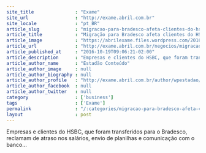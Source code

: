 ```yaml
---
site_title               : "Exame"
site_url                 : "http://exame.abril.com.br"
site_locale              : "pt_BR"
article_slug             : "migracao-para-bradesco-afeta-clientes-do-hsbc"
article_title            : "Migração para Bradesco afeta clientes do HSBC"
article_image            : "https://abrilexame.files.wordpress.com/2016/09/size_960_16_9_1202169172.jpg?quality=70&strip=all&w=960"
article_url              : "http://exame.abril.com.br/negocios/migracao-para-bradesco-afeta-clientes-do-hsbc/"
article_published_at     : "2016-10-19T09:06:21-02:00"
article_description      : "Empresas e clientes do HSBC, que foram transferidos para o Bradesco, reclamam de atraso nos salários, envio de planilhas e comunicação com o banco..."
article_author_name      : "Estadão Conteúdo"
article_author_image     : null
article_author_biography : null
article_author_profile   : "http://exame.abril.com.br/author/wpestadao/"
article_author_facebook  : null
article_author_twitter   : null
category                 : ['business']
tags                     : ['Exame']
permalink                : "/:categories/migracao-para-bradesco-afeta-clientes-do-hsbc/"
layout                   : post
---
```


Empresas e clientes do HSBC, que foram transferidos para o Bradesco, reclamam de atraso nos salários, envio de planilhas e comunicação com o banco...
